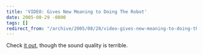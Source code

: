 ```yaml
---
title: 'VIDEO: Gives New Meaning to Doing The Robot'
date: 2005-08-29 -0800
tags: []
redirect_from: "/archive/2005/08/28/video-gives-new-meaning-to-doing-the-robot.aspx/"
---
```


Check [it out](http://photomatt.net/dropbox/2004/02/sony_06.wmv), though
the sound quality is terrible.

